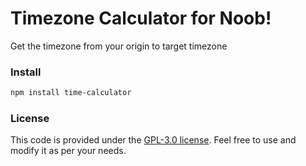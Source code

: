# Timezone Calculator for Noob!
Get the timezone from your origin to target timezone

### Install
```bash
npm install time-calculator
```

### License
This code is provided under the [GPL-3.0 license](LICENSE). Feel free to use and modify it as per your needs.
